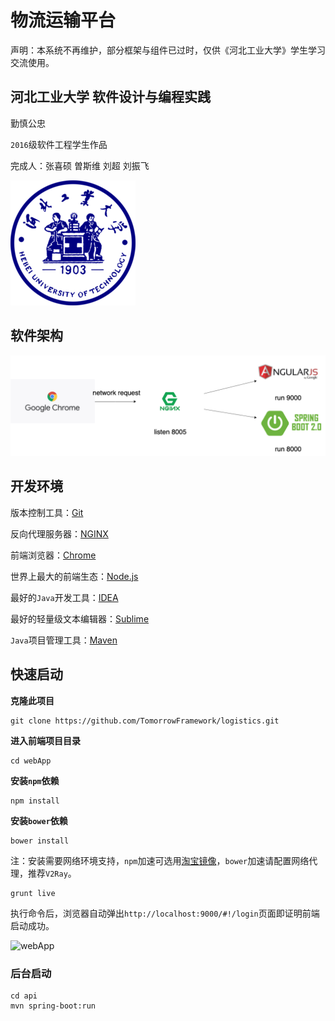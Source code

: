 # 物流运输平台

声明：本系统不再维护，部分框架与组件已过时，仅供《河北工业大学》学生学习交流使用。

## 河北工业大学 软件设计与编程实践

勤慎公忠

`2016`级软件工程学生作品

完成人：张喜硕 曽斯维 刘超 刘振飞

![河北工业大学](images/hebut.png)

## 软件架构

![architecture](images/architecture.png)

## 开发环境

版本控制工具：[Git](https://git-scm.com/)

反向代理服务器：[NGINX](http://nginx.org/en/download.html)

前端浏览器：[Chrome](https://www.google.cn/intl/zh-CN/chrome/)

世界上最大的前端生态：[Node.js](http://nodejs.cn/download/)

最好的`Java`开发工具：[IDEA](https://www.jetbrains.com/idea/)

最好的轻量级文本编辑器：[Sublime](http://www.sublimetext.com/)

`Java`项目管理工具：[Maven](https://maven.apache.org/)

## 快速启动

**克隆此项目**

```shell
git clone https://github.com/TomorrowFramework/logistics.git
```

**进入前端项目目录**

```
cd webApp
```

**安装`npm`依赖**

```
npm install
```

**安装`bower`依赖**

```
bower install
```

注：安装需要网络环境支持，`npm`加速可选用[淘宝镜像](https://npm.taobao.org/)，`bower`加速请配置网络代理，推荐`V2Ray`。

```
grunt live
```

执行命令后，浏览器自动弹出`http://localhost:9000/#!/login`页面即证明前端启动成功。

![webApp](webApp.png)

### 后台启动

```
cd api
mvn spring-boot:run
```
